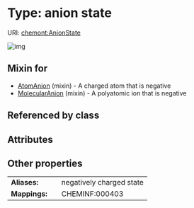 
# Type: anion state




URI: [chemont:AnionState](http://w3id.org/chemontAnionState)


![img](http://yuml.me/diagram/nofunky;dir:TB/class/[MolecularAnion]uses%20-.->[AnionState],[AtomAnion]uses%20-.->[AnionState],[MolecularAnion],[AtomAnion])

## Mixin for

 * [AtomAnion](AtomAnion.md) (mixin)  - A charged atom that is negative
 * [MolecularAnion](MolecularAnion.md) (mixin)  - A polyatomic ion that is negative

## Referenced by class


## Attributes


## Other properties

|  |  |  |
| --- | --- | --- |
| **Aliases:** | | negatively charged state |
| **Mappings:** | | CHEMINF:000403 |

